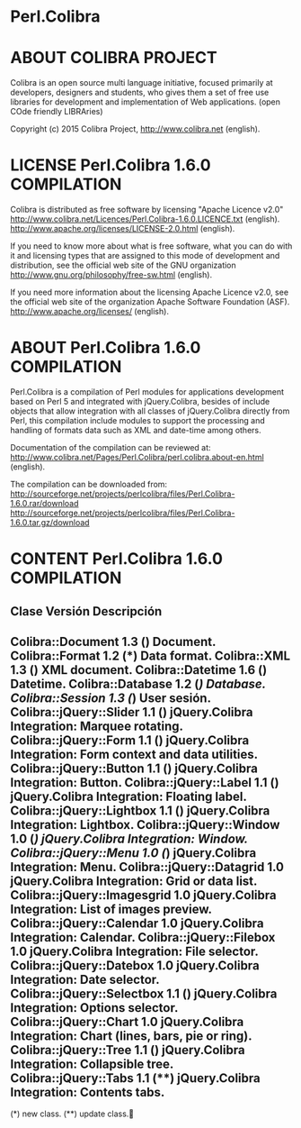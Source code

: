 # Perl.Colibra

ABOUT COLIBRA PROJECT
=====================

Colibra is an open source multi language initiative, focused primarily at
developers, designers and students, who gives them a set of free use libraries
for development and implementation of Web applications.
(open COde friendly LIBRAries)

Copyright (c) 2015 Colibra Project,
http://www.colibra.net (english).



LICENSE Perl.Colibra 1.6.0 COMPILATION
======================================

Colibra is distributed as free software by licensing "Apache Licence v2.0"
http://www.colibra.net/Licences/Perl.Colibra-1.6.0.LICENCE.txt (english).
http://www.apache.org/licenses/LICENSE-2.0.html (english).

If you need to know more about what is free software, what you can do with it
and licensing types that are assigned to this mode of development and
distribution, see the official web site of the GNU organization
http://www.gnu.org/philosophy/free-sw.html (english).

If you need more information about the licensing Apache Licence v2.0, see the
official web site of the organization Apache Software Foundation (ASF).
http://www.apache.org/licenses/ (english).



ABOUT Perl.Colibra 1.6.0 COMPILATION
====================================

Perl.Colibra is a compilation of Perl modules for applications development
based on Perl 5 and integrated with jQuery.Colibra, besides of include objects
that allow integration with all classes of jQuery.Colibra directly from Perl,
this compilation include modules to support the processing and handling of
formats data such as XML and date-time among others.

Documentation of the compilation can be reviewed at:
http://www.colibra.net/Pages/Perl.Colibra/perl.colibra.about-en.html (english).

The compilation can be downloaded from:
http://sourceforge.net/projects/perlcolibra/files/Perl.Colibra-1.6.0.rar/download
http://sourceforge.net/projects/perlcolibra/files/Perl.Colibra-1.6.0.tar.gz/download



CONTENT Perl.Colibra 1.6.0 COMPILATION
======================================

Clase                        Versión   Descripción
------------------------------------------------------------------------------
Colibra::Document            1.3 (**)  Document.
Colibra::Format              1.2 (*)   Data format.
Colibra::XML                 1.3 (**)  XML document.
Colibra::Datetime            1.6 (**)  Datetime.
Colibra::Database            1.2 (*)   Database.
Colibra::Session             1.3 (*)   User sesión.
Colibra::jQuery::Slider      1.1 (**)  jQuery.Colibra Integration: Marquee rotating.
Colibra::jQuery::Form        1.1 (**)  jQuery.Colibra Integration: Form context and data utilities.
Colibra::jQuery::Button      1.1 (**)  jQuery.Colibra Integration: Button.
Colibra::jQuery::Label       1.1 (**)  jQuery.Colibra Integration: Floating label.
Colibra::jQuery::Lightbox    1.1 (**)  jQuery.Colibra Integration: Lightbox.
Colibra::jQuery::Window      1.0 (*)   jQuery.Colibra Integration: Window.
Colibra::jQuery::Menu        1.0 (*)   jQuery.Colibra Integration: Menu.
Colibra::jQuery::Datagrid    1.0       jQuery.Colibra Integration: Grid or data list.
Colibra::jQuery::Imagesgrid  1.0       jQuery.Colibra Integration: List of images preview.
Colibra::jQuery::Calendar    1.0       jQuery.Colibra Integration: Calendar.
Colibra::jQuery::Filebox     1.0       jQuery.Colibra Integration: File selector.
Colibra::jQuery::Datebox     1.0       jQuery.Colibra Integration: Date selector.
Colibra::jQuery::Selectbox   1.1 (**)  jQuery.Colibra Integration: Options selector.
Colibra::jQuery::Chart       1.0       jQuery.Colibra Integration: Chart (lines, bars, pie or ring).
Colibra::jQuery::Tree        1.1 (**)  jQuery.Colibra Integration: Collapsible tree.
Colibra::jQuery::Tabs        1.1 (**)  jQuery.Colibra Integration: Contents tabs.
------------------------------------------------------------------------------
(*) new class.
(**) update class.
